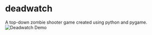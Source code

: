 # deadwatch
A top-down zombie shooter game created using python and pygame.
![Deadwatch Demo](deadwatchdemo.gif)
